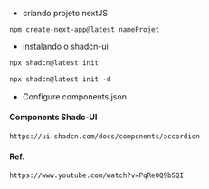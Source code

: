 * criando projeto nextJS

```
npm create-next-app@latest nameProjet
```

* instalando o shadcn-ui
    
```1
npx shadcn@latest init
```

```2
npx shadcn@latest init -d
```

* Configure components.json

#### Components Shadc-UI
``` 58min
https://ui.shadcn.com/docs/components/accordion
```

#### Ref.
```
https://www.youtube.com/watch?v=PqRe0Q9b5QI
```